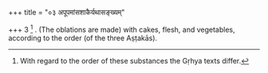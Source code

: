 +++
title = "०३ अपूपमांसशाकैर्यथासङ्ख्यम्"

+++
3 [^3] . (The oblations are made) with cakes, flesh, and vegetables, according to the order (of the three Aṣṭakās).


[^3]:  With regard to the order of these substances the Gṛhya texts differ.

